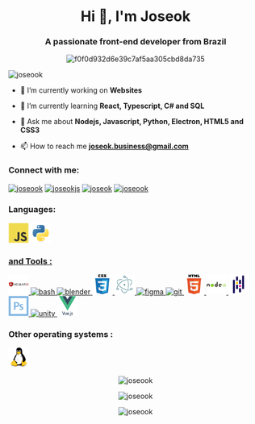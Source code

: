 

<h1 align="center">Hi 👋, I'm Joseok</h1>
<h3 align="center">A passionate front-end developer from Brazil</h3>

<div align = "center">

![f0f0d932d6e39c7af5aa305cbd8da735](https://github.com/joseook/joseook/assets/126371426/42f3f7ed-eb3f-4ec1-ab3c-e43194491cfd)

</div>

<p align="left"> <img src="https://komarev.com/ghpvc/?username=joseook&label=Profile%20views&color=0e75b6&style=flat" alt="joseook" /> </p>

- 🔭 I’m currently working on **Websites**

- 🌱 I’m currently learning **React, Typescript, C# and SQL**

- 💬 Ask me about **Nodejs, Javascript, Python, Electron, HTML5 and CSS3**

- 📫 How to reach me **joseok.business@gmail.com**

<h3 align="left">Connect with me:</h3>
<p align="left">
<a href="https://dev.to/joseook" target="blank"><img align="center" src="https://raw.githubusercontent.com/rahuldkjain/github-profile-readme-generator/master/src/images/icons/Social/devto.svg" alt="joseook" height="30" width="40" /></a>
<a href="https://twitter.com/joseokjs" target="blank"><img align="center" src="https://raw.githubusercontent.com/rahuldkjain/github-profile-readme-generator/master/src/images/icons/Social/twitter.svg" alt="joseokjs" height="30" width="40" /></a>
<a href="https://stackoverflow.com/users/joseok" target="blank"><img align="center" src="https://raw.githubusercontent.com/rahuldkjain/github-profile-readme-generator/master/src/images/icons/Social/stack-overflow.svg" alt="joseok" height="30" width="40" /></a>
<a href="https://www.leetcode.com/joseook" target="blank"><img align="center" src="https://raw.githubusercontent.com/rahuldkjain/github-profile-readme-generator/master/src/images/icons/Social/leet-code.svg" alt="joseook" height="30" width="40" /></a>
</p>

### Languages:
<div align = "left">
<img src="https://raw.githubusercontent.com/devicons/devicon/master/icons/javascript/javascript-original.svg" alt="javascript" width="40" height="40"/> 
<a href="https://developer.mozilla.org/en-US/docs/Web/JavaScript" target="_blank" rel="noreferrer">
<a href="https://www.python.org" target="_blank" rel="noreferrer"> <img src="https://raw.githubusercontent.com/devicons/devicon/master/icons/python/python-original.svg" alt="python" width="40" height="40"/>



</div>

### and Tools :

<div align = "left">
<a href="https://angular.io" target="_blank" rel="noreferrer"> <img src="https://raw.githubusercontent.com/devicons/devicon/master/icons/angularjs/angularjs-original-wordmark.svg" alt="angularjs" width="40" height="40"/> </a> 
<a href="https://www.gnu.org/software/bash/" target="_blank" rel="noreferrer"> <img src="https://www.vectorlogo.zone/logos/gnu_bash/gnu_bash-icon.svg" alt="bash" width="40" height="40"/> </a> 
<a href="https://www.blender.org/" target="_blank" rel="noreferrer"> <img src="https://download.blender.org/branding/community/blender_community_badge_white.svg" alt="blender" width="40" height="40"/> </a> 
<a href="https://www.w3schools.com/css/" target="_blank" rel="noreferrer"> <img src="https://raw.githubusercontent.com/devicons/devicon/master/icons/css3/css3-original-wordmark.svg" alt="css3" width="40" height="40"/> </a> 
<a href="https://www.electronjs.org" target="_blank" rel="noreferrer"> <img src="https://raw.githubusercontent.com/devicons/devicon/master/icons/electron/electron-original.svg" alt="electron" width="40" height="40"/> </a> 
<a href="https://www.figma.com/" target="_blank" rel="noreferrer"> <img src="https://www.vectorlogo.zone/logos/figma/figma-icon.svg" alt="figma" width="40" height="40"/> </a> 
<a href="https://git-scm.com/" target="_blank" rel="noreferrer"> <img src="https://www.vectorlogo.zone/logos/git-scm/git-scm-icon.svg" alt="git" width="40" height="40"/> </a> 
<a href="https://www.w3.org/html/" target="_blank" rel="noreferrer"> <img src="https://raw.githubusercontent.com/devicons/devicon/master/icons/html5/html5-original-wordmark.svg" alt="html5" width="40" height="40"/> </a> 
<a href="https://nodejs.org" target="_blank" rel="noreferrer"> <img src="https://raw.githubusercontent.com/devicons/devicon/master/icons/nodejs/nodejs-original-wordmark.svg" alt="nodejs" width="40" height="40"/> </a> 
<a href="https://pandas.pydata.org/" target="_blank" rel="noreferrer"> <img src="https://raw.githubusercontent.com/devicons/devicon/2ae2a900d2f041da66e950e4d48052658d850630/icons/pandas/pandas-original.svg" alt="pandas" width="40" height="40"/> </a> 
<a href="https://www.photoshop.com/en" target="_blank" rel="noreferrer"> <img src="https://raw.githubusercontent.com/devicons/devicon/master/icons/photoshop/photoshop-line.svg" alt="photoshop" width="40" height="40"/> </a>  
<a href="https://unity.com/" target="_blank" rel="noreferrer"> <img src="https://www.vectorlogo.zone/logos/unity3d/unity3d-icon.svg" alt="unity" width="40" height="40"/> </a> 
<a href = "https://www.google.com/imgres?imgurl=https%3A%2F%2Fmiro.medium.com%2Fv2%2Fresize%3Afit%3A1200%2F1*O6KluMvEBZ1cBL3EPo4tig.png&tbnid=rGZ4HAxvXEmFXM&vet=12ahUKEwjuiObU3JiBAxVGq5UCHdeCCkwQMygBegQIARBV..i&imgrefurl=https%3A%2F%2Fmedium.com%2F%40ward92%2Felectron-js-69dbad843ad1&docid=1Za_bvPI2eJB0M&w=1200&h=1200&q=electronjs&client=opera-gx&ved=2ahUKEwjuiObU3JiBAxVGq5UCHdeCCkwQMygBegQIARBV">
</a>
<a href="https://vuejs.org/" target="_blank" rel="noreferrer"> <img src="https://raw.githubusercontent.com/devicons/devicon/master/icons/vuejs/vuejs-original-wordmark.svg" alt="vuejs" width="40" height="40"/> </a> 
</p>

</div>

### Other operating systems :

<div align= "left" >
  
<a href="https://www.linux.org/" target="_blank" rel="noreferrer"> <img src="https://raw.githubusercontent.com/devicons/devicon/master/icons/linux/linux-original.svg" alt="linux" width="40" height="40"/> </a> <a href="https://nodejs.org" target="_blank" rel="noreferrer"> </a>
  
</div>


<div align = "center">
<p><img  src="https://github-readme-stats.vercel.app/api/top-langs?username=joseook&show_icons=true&locale=en&layout=compact" alt="joseook" /></p>

<p><img  src="https://github-readme-stats.vercel.app/api?username=joseook&show_icons=true&locale=en" alt="joseook" /></p>

<p><img  src="https://github-readme-streak-stats.herokuapp.com/?user=joseook&" alt="joseook" /></p>
</div>
